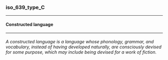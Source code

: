 ### iso_639_type_C



------
#### Constructed language



------
###### A constructed language is a language whose phonology, grammar, and vocabulary, instead of having developed naturally, are consciously devised for some purpose, which may include being devised for a work of fiction.
